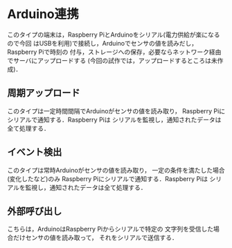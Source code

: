 
# Arduino連携

このタイプの端末は，Raspberry PiとArduinoをシリアル(電力供給が楽になるので今回
はUSBを利用)で接続し，Arduinoでセンサの値を読みだし，Raspberry Piで時刻の
付与，ストレージへの保存，必要ならネットワーク経由でサーバにアップロードする
(今回の試作では，アップロードするところは未作成)．

## 周期アップロード
このタイプは一定時間間隔でArduinoがセンサの値を読み取り，
Raspberry Piにシリアルで通知する．Raspberry Piは
シリアルを監視し，通知されたデータは全て処理する．

## イベント検出
このタイプは常時Arduinoがセンサの値を読み取り，
一定の条件を満たした場合(変化したなど)のみ
Raspberry Piにシリアルで通知する．Raspberry Piは
シリアルを監視し，通知されたデータは全て処理する．

## 外部呼び出し
こちらは，ArduinoはRaspberry Piからシリアルで特定の
文字列を受信した場合だけセンサの値を読み取って，
それをシリアルで送信する．

